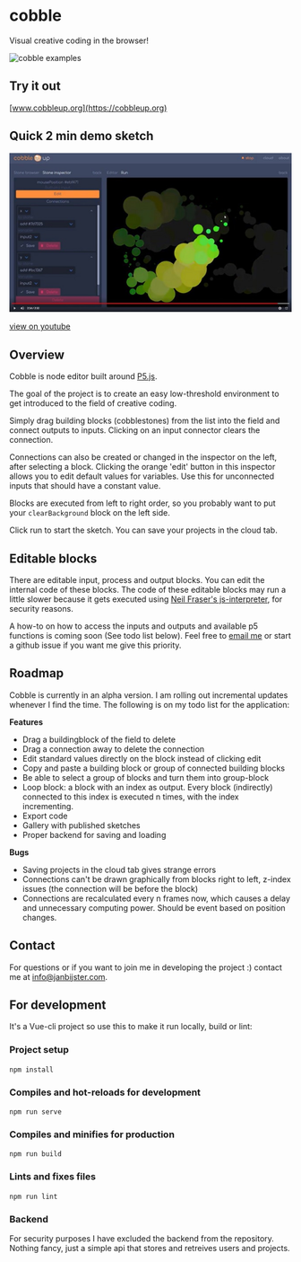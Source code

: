 # cobble

Visual creative coding in the browser!

![cobble examples](./src/assets/images/cobble-reel.gif)

## Try it out
[www.cobbleup.org](https://cobbleup.org)

## Quick 2 min demo sketch
[<img src="./src/assets/images/cobble-youtube.jpg">](https://youtu.be/oILrJw5bNsY)


[view on youtube](https://youtu.be/oILrJw5bNsY)

## Overview
Cobble is node editor built around [P5.js](https://p5js.org/).

The goal of the project is to create an easy low-threshold environment to get introduced to the field of creative coding.

Simply drag building blocks (cobblestones) from the list into the field and connect outputs to inputs. Clicking on an input connector clears the connection.

Connections can also be created or changed in the inspector on the left, after selecting a block. Clicking the orange 'edit' button in this inspector allows you to edit default values for variables. Use this for unconnected inputs that should have a constant value.

Blocks are executed from left to right order, so you probably want to put your `clearBackground` block on the left side.

Click run to start the sketch. You can save your projects in the cloud tab.

## Editable blocks
There are editable input, process and output blocks. You can edit the internal code of these blocks. The code of these editable blocks may run a little slower because it gets executed using [Neil Fraser's js-interpreter](https://neil.fraser.name/software/JS-Interpreter/docs.html), for security reasons.

A how-to on how to access the inputs and outputs and available p5 functions is coming soon (See todo list below). Feel free to [email me](mailto:info@janbijster.com) or start a github issue if you want me give this priority.

## Roadmap
Cobble is currently in an alpha version. I am rolling out incremental updates whenever I find the time. The following is on my todo list for the application:

**Features**
* Drag a buildingblock of the field to delete
* Drag a connection away to delete the connection
* Edit standard values directly on the block instead of clicking edit
* Copy and paste a building block or group of connected building blocks
* Be able to select a group of blocks and turn them into group-block
* Loop block: a block with an index as output. Every block (indirectly) connected to this index is executed n times, with the index incrementing.
* Export code
* Gallery with published sketches
* Proper backend for saving and loading

**Bugs**
* Saving projects in the cloud tab gives strange errors
* Connections can't be drawn graphically from blocks right to left, z-index issues (the connection will be before the block)
* Connections are recalculated every n frames now, which causes a delay and unnecessary computing power. Should be event based on position changes.

## Contact
For questions or if you want to join me in developing the project :) contact me at info@janbijster.com.

## For development
It's a Vue-cli project so use this to make it run locally, build or lint:

### Project setup
```
npm install
```

### Compiles and hot-reloads for development
```
npm run serve
```

### Compiles and minifies for production
```
npm run build
```

### Lints and fixes files
```
npm run lint
```

### Backend
For security purposes I have excluded the backend from the repository. Nothing fancy, just a simple api that stores and retreives users and projects.
